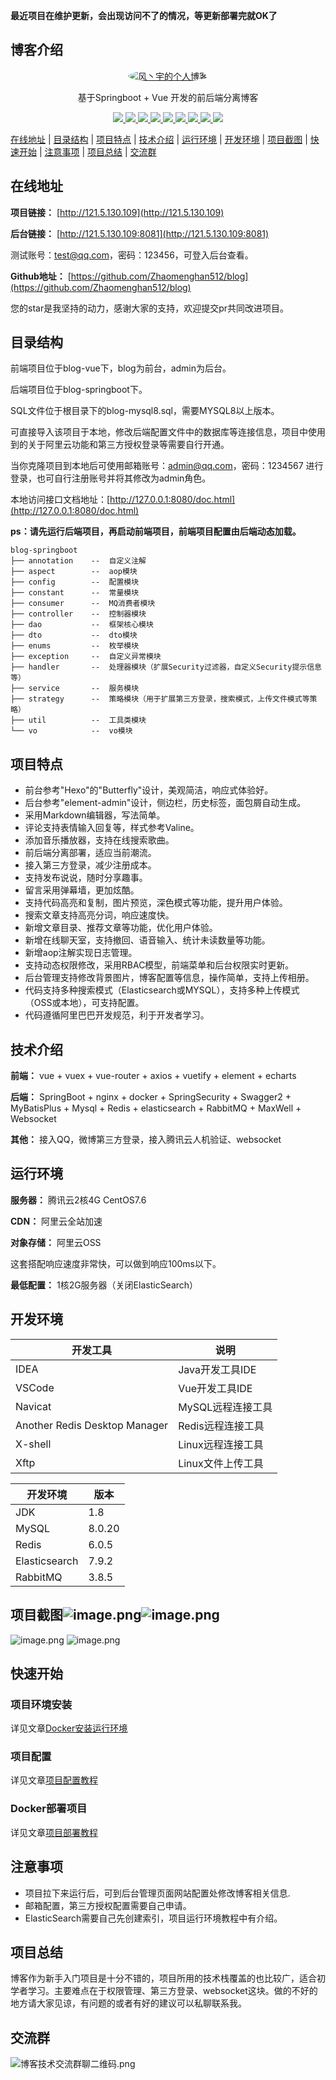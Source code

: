 **最近项目在维护更新，会出现访问不了的情况，等更新部署完就OK了**

## 博客介绍

<p align=center>
  <a href="http://121.5.130.109">
    <img src="https://static.talkxj.com/articles/4a8ca439f6a4cce8316f9a885c632cee.jpg" alt="风丶宇的个人博客" style="border-radius: 50%">
  </a>
</p>

<p align=center>
   基于Springboot + Vue 开发的前后端分离博客
</p>

<p align="center">
   <a target="_blank" href="https://github.com/Zhaomenghan512/blog">
      <img src="https://img.shields.io/hexpm/l/plug.svg"/>
      <img src="https://img.shields.io/badge/JDK-1.8+-green.svg"/>
      <img src="https://img.shields.io/badge/springboot-2.4.2.RELEASE-green"/>
      <img src="https://img.shields.io/badge/vue-2.5.17-green"/>
      <img src="https://img.shields.io/badge/mysql-8.0.20-green"/>
      <img src="https://img.shields.io/badge/mybatis--plus-3.4.0-green"/>
      <img src="https://img.shields.io/badge/redis-6.0.5-green"/>
      <img src="https://img.shields.io/badge/elasticsearch-7.9.2-green"/>
      <img src="https://img.shields.io/badge/rabbitmq-3.8.5-green"/>
   </a>
</p>

[在线地址](#在线地址) | [目录结构](#目录结构) | [项目特点](#项目特点) | [技术介绍](#技术介绍) | [运行环境](#运行环境) | [开发环境](#开发环境) | [项目截图](#项目截图) | [快速开始](#快速开始) | [注意事项](#注意事项) | [项目总结](#项目总结) | [交流群](#交流群)

## 在线地址

**项目链接：** [http://121.5.130.109](http://121.5.130.109)

**后台链接：** [http://121.5.130.109:8081](http://121.5.130.109:8081)

测试账号：test@qq.com，密码：123456，可登入后台查看。

**Github地址：** [https://github.com/Zhaomenghan512/blog](https://github.com/Zhaomenghan512/blog)

您的star是我坚持的动力，感谢大家的支持，欢迎提交pr共同改进项目。

## 目录结构

前端项目位于blog-vue下，blog为前台，admin为后台。

后端项目位于blog-springboot下。

SQL文件位于根目录下的blog-mysql8.sql，需要MYSQL8以上版本。

可直接导入该项目于本地，修改后端配置文件中的数据库等连接信息，项目中使用到的关于阿里云功能和第三方授权登录等需要自行开通。

当你克隆项目到本地后可使用邮箱账号：admin@qq.com，密码：1234567 进行登录，也可自行注册账号并将其修改为admin角色。

本地访问接口文档地址：[http://127.0.0.1:8080/doc.html](http://127.0.0.1:8080/doc.html)

**ps：请先运行后端项目，再启动前端项目，前端项目配置由后端动态加载。** 

```
blog-springboot
├── annotation    --  自定义注解
├── aspect        --  aop模块
├── config        --  配置模块
├── constant      --  常量模块
├── consumer      --  MQ消费者模块
├── controller    --  控制器模块
├── dao           --  框架核心模块
├── dto           --  dto模块
├── enums         --  枚举模块
├── exception     --  自定义异常模块
├── handler       --  处理器模块（扩展Security过滤器，自定义Security提示信息等）
├── service       --  服务模块
├── strategy      --  策略模块（用于扩展第三方登录，搜索模式，上传文件模式等策略）
├── util          --  工具类模块
└── vo            --  vo模块
```

## 项目特点

- 前台参考"Hexo"的"Butterfly"设计，美观简洁，响应式体验好。
- 后台参考"element-admin"设计，侧边栏，历史标签，面包屑自动生成。
- 采用Markdown编辑器，写法简单。
- 评论支持表情输入回复等，样式参考Valine。
- 添加音乐播放器，支持在线搜索歌曲。
- 前后端分离部署，适应当前潮流。
- 接入第三方登录，减少注册成本。
- 支持发布说说，随时分享趣事。
- 留言采用弹幕墙，更加炫酷。
- 支持代码高亮和复制，图片预览，深色模式等功能，提升用户体验。
- 搜索文章支持高亮分词，响应速度快。
- 新增文章目录、推荐文章等功能，优化用户体验。
- 新增在线聊天室，支持撤回、语音输入、统计未读数量等功能。
- 新增aop注解实现日志管理。  
- 支持动态权限修改，采用RBAC模型，前端菜单和后台权限实时更新。
- 后台管理支持修改背景图片，博客配置等信息，操作简单，支持上传相册。
- 代码支持多种搜索模式（Elasticsearch或MYSQL），支持多种上传模式（OSS或本地），可支持配置。
- 代码遵循阿里巴巴开发规范，利于开发者学习。

## 技术介绍

**前端：** vue + vuex + vue-router + axios + vuetify + element + echarts

**后端：** SpringBoot + nginx + docker + SpringSecurity + Swagger2 + MyBatisPlus + Mysql + Redis + elasticsearch + RabbitMQ + MaxWell + Websocket

**其他：** 接入QQ，微博第三方登录，接入腾讯云人机验证、websocket

## 运行环境

**服务器：** 腾讯云2核4G CentOS7.6

**CDN：** 阿里云全站加速

**对象存储：** 阿里云OSS

这套搭配响应速度非常快，可以做到响应100ms以下。

**最低配置：** 1核2G服务器（关闭ElasticSearch）

## 开发环境

| 开发工具                          | 说明          |
| ----------------------------- | ----------- |
| IDEA                          | Java开发工具IDE |
| VSCode                        | Vue开发工具IDE  |
| Navicat                       | MySQL远程连接工具 |
| Another Redis Desktop Manager | Redis远程连接工具 |
| X-shell                       | Linux远程连接工具 |
| Xftp                          | Linux文件上传工具 |

| 开发环境          | 版本     |
| ------------- | ------ |
| JDK           | 1.8    |
| MySQL         | 8.0.20 |
| Redis         | 6.0.5  |
| Elasticsearch | 7.9.2  |
| RabbitMQ      | 3.8.5  |

## 项目截图![image.png](http://121.5.130.109:8083/articles/ee5197a366dd928ef7dadc57d1f99206.png)![image.png](http://121.5.130.109:8083/articles/5a5dfa05c787f4279cbdd6ab4334376e.png)

![image.png](http://121.5.130.109:8083/articles/f181f3a47d7fc2507a5b13304d1ac5e4.png)
![image.png](http://121.5.130.109:8083/articles/2ea38582bf7f9b12971926090d72fe68.png)

## 快速开始

### 项目环境安装

详见文章[Docker安装运行环境](http://121.5.130.109/articles/2)

### 项目配置

详见文章[项目配置教程](http://121.5.130.109/articles/3)

### Docker部署项目

详见文章[项目部署教程](http://121.5.130.109/articles/4)

## 注意事项

- 项目拉下来运行后，可到后台管理页面网站配置处修改博客相关信息.
- 邮箱配置，第三方授权配置需要自己申请。
- ElasticSearch需要自己先创建索引，项目运行环境教程中有介绍。

## 项目总结

博客作为新手入门项目是十分不错的，项目所用的技术栈覆盖的也比较广，适合初学者学习。主要难点在于权限管理、第三方登录、websocket这块。做的不好的地方请大家见谅，有问题的或者有好的建议可以私聊联系我。

## 交流群

![博客技术交流群聊二维码.png](http://121.5.130.109:8083/articles/d57de86acf063253f065b7d41c47a6d7.png)





